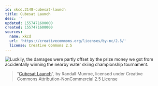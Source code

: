 ```yaml
---
id: xkcd.2148-cubesat-launch
title: Cubesat Launch
desc: ''
updated: 1557471600000
created: 1557471600000
sources:
  name: xkcd
  url: 'https://creativecommons.org/licenses/by-nc/2.5/'
  license: Creative Commons 2.5
---
```

![Luckily, the damages were partly offset by the prize money we got from accidentally winning the nearby water skiing championship tournament.](https://imgs.xkcd.com/comics/cubesat_launch.png)
> "[Cubesat Launch](https://xkcd.com/2148/)", by Randall Munroe, licensed under Creative Commons Attribution-NonCommercial 2.5 License
